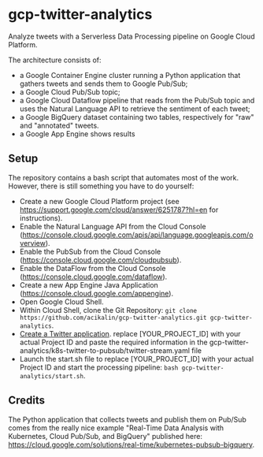 # gcp-twitter-analytics
Analyze tweets with a Serverless Data Processing pipeline on Google Cloud Platform.

The architecture consists of:
- a Google Container Engine cluster running a Python application that gathers tweets and sends them to Google Pub/Sub;
- a Google Cloud Pub/Sub topic;
- a Google Cloud Dataflow pipeline that reads from the Pub/Sub topic and uses the Natural Language API to retrieve the sentiment of each tweet;
- a Google BigQuery dataset containing two tables, respectively for "raw" and "annotated" tweets.
- a Google App Engine shows results

## Setup
The repository contains a bash script that automates most of the work. However, there is still something you have to do yourself:

- Create a new Google Cloud Platform project (see https://support.google.com/cloud/answer/6251787?hl=en for instructions).
- Enable the Natural Language API from the Cloud Console (https://console.cloud.google.com/apis/api/language.googleapis.com/overview).
- Enable the PubSub from the Cloud Console (https://console.cloud.google.com/cloudpubsub).
- Enable the DataFlow from the Cloud Console (https://console.cloud.google.com/dataflow).
- Create a new App Engine Java Application (https://console.cloud.google.com/appengine).
- Open Google Cloud Shell.
- Within Cloud Shell, clone the Git Repository: `git clone https://github.com/acikalin/gcp-twitter-analytics.git gcp-twitter-analytics`.
- [Create a Twitter application](https://apps.twitter.com/app/new). replace [YOUR_PROJECT_ID] with your actual Project ID and paste the required information in the gcp-twitter-analytics/k8s-twitter-to-pubsub/twitter-stream.yaml file
- Launch the start.sh file to replace [YOUR_PROJECT_ID] with your actual Project ID and start the processing pipeline: `bash gcp-twitter-analytics/start.sh`.

## Credits
The Python application that collects tweets and publish them on Pub/Sub comes from the really nice example "Real-Time Data Analysis with Kubernetes, Cloud Pub/Sub, and BigQuery" published here: https://cloud.google.com/solutions/real-time/kubernetes-pubsub-bigquery.
